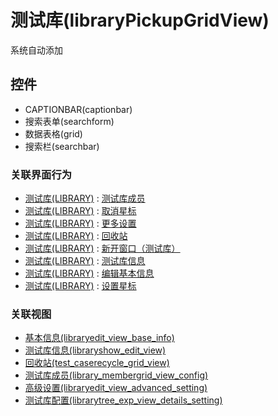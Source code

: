# 测试库(libraryPickupGridView)  <!-- {docsify-ignore-all} -->

系统自动添加




## 控件
  * CAPTIONBAR(captionbar)
  * 搜索表单(searchform)
  * 数据表格(grid)
  * 搜索栏(searchbar)


### 关联界面行为
  * [测试库(LIBRARY)](module/TestMgmt/Library) : [测试库成员](module/TestMgmt/Library#界面行为)
  * [测试库(LIBRARY)](module/TestMgmt/Library) : [取消星标](module/TestMgmt/Library#界面行为)
  * [测试库(LIBRARY)](module/TestMgmt/Library) : [更多设置](module/TestMgmt/Library#界面行为)
  * [测试库(LIBRARY)](module/TestMgmt/Library) : [回收站](module/TestMgmt/Library#界面行为)
  * [测试库(LIBRARY)](module/TestMgmt/Library) : [新开窗口（测试库）](module/TestMgmt/Library#界面行为)
  * [测试库(LIBRARY)](module/TestMgmt/Library) : [测试库信息](module/TestMgmt/Library#界面行为)
  * [测试库(LIBRARY)](module/TestMgmt/Library) : [编辑基本信息](module/TestMgmt/Library#界面行为)
  * [测试库(LIBRARY)](module/TestMgmt/Library) : [设置星标](module/TestMgmt/Library#界面行为)

### 关联视图
  * [基本信息(libraryedit_view_base_info)](app/view/libraryedit_view_base_info)
  * [测试库信息(libraryshow_edit_view)](app/view/libraryshow_edit_view)
  * [回收站(test_caserecycle_grid_view)](app/view/test_caserecycle_grid_view)
  * [测试库成员(library_membergrid_view_config)](app/view/library_membergrid_view_config)
  * [高级设置(libraryedit_view_advanced_setting)](app/view/libraryedit_view_advanced_setting)
  * [测试库配置(librarytree_exp_view_details_setting)](app/view/librarytree_exp_view_details_setting)

<script>
 const { createApp } = Vue
  createApp({
    data() {
      return {
        message: '!'
      }
    }
  }).use(ElementPlus).mount('#app')
</script>